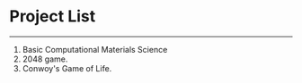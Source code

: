 # Project List 
***
1. Basic Computational Materials Science
2. 2048 game.
3. Conwoy's Game of Life.
